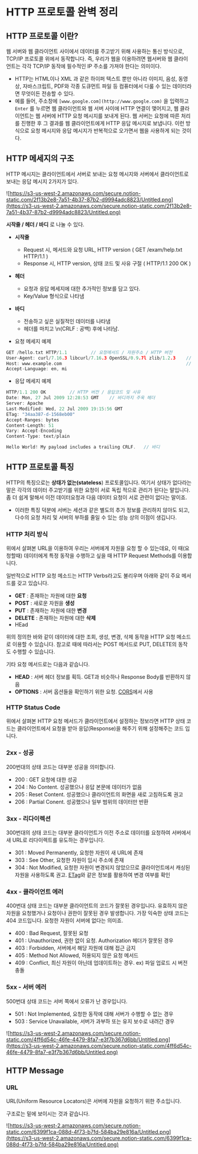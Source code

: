 # HTTP 프로토콜 완벽 정리

## HTTP 프로토콜 이란?

웹 서버와 웹 클라이언트 사이에서 데이터를 주고받기 위해 사용하는 통신 방식으로, TCP/IP 프로토콜 위에서 동작합니다. 즉, 우리가 웹을 이용하려면 웹서버와 웹 클라이언트는 각각 TCP/IP 동작에 필수적인 IP 주소를 가져야 한다는 의미이다.

- HTTP는 HTML이나 XML 과 같은 하이퍼 텍스트 뿐만 아니라 이미지, 음성, 동영상, 자바스크립트, PDF와 각종 도큐먼트 파일 등 컴퓨터에서 다룰 수 있는 데이터라면 무엇이든 전송할 수 있다.
- 예를 들어, 주소창에 `[www.google.com](http://www.google.com)` 을 입력하고 `Enter` 를 누르면 웹 클라이언트와 웹 서버 사이에 HTTP 연결이 맺어지고, 웹 클라이언트는 웹 서버에 HTTP 요청 메시지를 보내게 된다. 웹 서버는 요청에 따른 처리를 진행한 후 그 결과를 웹 클라이언트에게 HTTP 응답 메시지로 보냅니다. 이런 방식으로 요청 메시지와 응답 메시지가 반복적으로 오가면서 웹을 사용하게 되는 것이다.

## HTTP 메세지의 구조

HTTP 메시지는 클라이언트에서 서버로 보내는 요청 메시지와 서버에서 클라이언트로 보내는 응답 메시지 2가지가 있다.

![https://s3-us-west-2.amazonaws.com/secure.notion-static.com/2f13b2e8-7a51-4b37-87b2-d9994adc8823/Untitled.png](https://s3-us-west-2.amazonaws.com/secure.notion-static.com/2f13b2e8-7a51-4b37-87b2-d9994adc8823/Untitled.png)

**시작줄 / 헤더 / 바디** 로 나눌 수 있다.

- **시작줄**
  - Request 시, 메서드와 요청 URL, HTTP version ( GET /exam/help.txt HTTP/1.1 )
  - Response 시, HTTP version, 상태 코드 및 사유 구절 ( HTTP/1.1 200 OK )
- **헤더**
  - 요청과 응답 메세지에 대한 추가적인 정보를 담고 있다.
  - Key/Value 형식으로 나타냄
- **바디**

  - 전송하고 싶은 실질적인 데이터를 나타냄
  - 헤더를 마치고 \n(CRLF : 공백) 후에 나타남.

- 요청 메세지 예제

```cpp
GET /hello.txt HTTP/1.1 		// 요청메서드 / 자원주소 / HTTP 버전
User-Agent: curl/7.16.3 libcurl/7.16.3 OpenSSL/0.9.7l zlib/1.2.3	// 헤더
Host: www.example.com												// 헤더
Accept-Language: en, mi
```

- 응답 메세지 예제

```cpp
HTTP/1.1 200 OK         // HTTP 버전 / 응답코드 및 사유
Date: Mon, 27 Jul 2009 12:28:53 GMT    // 바디까지 주욱 헤더
Server: Apache
Last-Modified: Wed, 22 Jul 2009 19:15:56 GMT
ETag: "34aa387-d-1568eb00"
Accept-Ranges: bytes
Content-Length: 51
Vary: Accept-Encoding
Content-Type: text/plain

Hello World! My payload includes a trailing CRLF.	// 바디
```

## HTTP 프로토콜 특징

HTTP의 특징으로는 **상태가 없는(stateless**) 프로토콜입니다. 여기서 상태가 없다라는 말은 각각의 데이터 주고받기를 위한 요청이 서로 독립 적으로 관리가 된다는 말입니다. 좀 더 쉽게 말해서 이전 데이터요청과 다음 데이터 요청이 서로 관련이 없다는 말이죠.

- 이러한 특징 덕분에 서버는 세션과 같은 별도의 추가 정보를 관리하지 않아도 되고, 다수의 요청 처리 및 서버의 부하를 줄일 수 있는 성능 상의 이점이 생깁니다.

### HTTP 처리 방식

위에서 살펴본 URL을 이용하여 우리는 서버에게 자원을 요청 할 수 있는데요, 이 때(요청할때) 데이터에게 특정 동작을 수행하고 싶을 때 HTTP Request Methods를 이용합니다.

일반적으로 HTTP 요청 메소드는 HTTP Verbs라고도 불리우며 아래와 같이 주요 메서드를 갖고 있습니다.

- **GET** : 존재하는 자원에 대한 **요청**
- **POST** : 새로운 자원을 **생성**
- **PUT** : 존재하는 자원에 대한 **변경**
- **DELETE** : 존재하는 자원에 대한 **삭제**
- HEad

위의 정의한 바와 같이 데이터에 대한 조회, 생성, 변경, 삭제 동작을 HTTP 요청 메소드로 이용할 수 있습니다. 참고로 때에 따라서는 POST 메서드로 PUT, DELETE의 동작도 수행할 수 있습니다.

기타 요청 메서드로는 다음과 같습니다.

- **HEAD** : 서버 헤더 정보를 획득. GET과 비슷하나 Response Body를 반환하지 않음
- **OPTIONS** : 서버 옵션들을 확인하기 위한 요청. [CORS](https://developer.mozilla.org/en-US/docs/Web/HTTP/CORS)에서 사용

### HTTP Status Code

위에서 살펴본 HTTP 요청 메서드가 클라이언트에서 설정하는 정보라면 HTTP 상태 코드는 클라이언트에서 요청을 받아 응답(Response)을 해주기 위해 설정해주는 코드 입니다.

### 2xx - 성공

200번대의 상태 코드는 대부분 성공을 의미합니다.

- 200 : GET 요청에 대한 성공
- 204 : No Content. 성공했으나 응답 본문에 데이터가 없음
- 205 : Reset Content. 성공했으나 클라이언트의 화면을 새로 고침하도록 권고
- 206 : Partial Conent. 성공했으나 일부 범위의 데이터만 반환

### 3xx - 리다이렉션

300번대의 상태 코드는 대부분 클라이언트가 이전 주소로 데이터를 요청하여 서버에서 새 URL로 리다이렉트를 유도하는 경우입니다.

- 301 : Moved Permanently, 요청한 자원이 새 URL에 존재
- 303 : See Other, 요청한 자원이 임시 주소에 존재
- 304 : Not Modified, 요청한 자원이 변경되지 않았으므로 클라이언트에서 캐싱된 자원을 사용하도록 권고. [ETag](https://developer.mozilla.org/en-US/docs/Web/HTTP/Headers/ETag)와 같은 정보를 활용하여 변경 여부를 확인

### 4xx - 클라이언트 에러

400번대 상태 코드는 대부분 클라이언트의 코드가 잘못된 경우입니다. 유효하지 않은 자원을 요청했거나 요청이나 권한이 잘못된 경우 발생합니다. 가장 익숙한 상태 코드는 404 코드입니다. 요청한 자원이 서버에 없다는 의미죠.

- 400 : Bad Request, 잘못된 요청
- 401 : Unauthorized, 권한 없이 요청. Authorization 헤더가 잘못된 경우
- 403 : Forbidden, 서버에서 해당 자원에 대해 접근 금지
- 405 : Method Not Allowed, 허용되지 않은 요청 메서드
- 409 : Conflict, 최신 자원이 아닌데 업데이트하는 경우. ex) 파일 업로드 시 버전 충돌

### 5xx - 서버 에러

500번대 상태 코드는 서버 쪽에서 오류가 난 경우입니다.

- 501 : Not Implemented, 요청한 동작에 대해 서버가 수행할 수 없는 경우
- 503 : Service Unavailable, 서버가 과부하 또는 유지 보수로 내려간 경우

![https://s3-us-west-2.amazonaws.com/secure.notion-static.com/4ff6d54c-46fe-4479-8fa7-e3f7b367d6bb/Untitled.png](https://s3-us-west-2.amazonaws.com/secure.notion-static.com/4ff6d54c-46fe-4479-8fa7-e3f7b367d6bb/Untitled.png)

## HTTP Message

### URL

URL(Uniform Resource Locators)은 서버에 자원을 요청하기 위한 주소입니다.

구조로는 밑에 보이시는 것과 같습니다.

![https://s3-us-west-2.amazonaws.com/secure.notion-static.com/6399f1ca-088d-4f73-b7fd-584ba29e816a/Untitled.png](https://s3-us-west-2.amazonaws.com/secure.notion-static.com/6399f1ca-088d-4f73-b7fd-584ba29e816a/Untitled.png)
